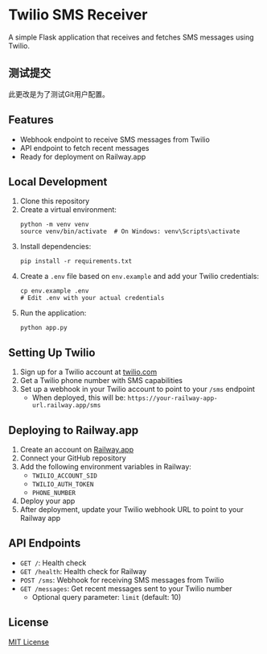 # Twilio SMS Receiver

A simple Flask application that receives and fetches SMS messages using Twilio.

## 测试提交

此更改是为了测试Git用户配置。

## Features

- Webhook endpoint to receive SMS messages from Twilio
- API endpoint to fetch recent messages
- Ready for deployment on Railway.app

## Local Development

1. Clone this repository
2. Create a virtual environment:
   ```
   python -m venv venv
   source venv/bin/activate  # On Windows: venv\Scripts\activate
   ```
3. Install dependencies:
   ```
   pip install -r requirements.txt
   ```
4. Create a `.env` file based on `env.example` and add your Twilio credentials:
   ```
   cp env.example .env
   # Edit .env with your actual credentials
   ```
5. Run the application:
   ```
   python app.py
   ```

## Setting Up Twilio

1. Sign up for a Twilio account at [twilio.com](https://www.twilio.com/)
2. Get a Twilio phone number with SMS capabilities
3. Set up a webhook in your Twilio account to point to your `/sms` endpoint
   - When deployed, this will be: `https://your-railway-app-url.railway.app/sms`

## Deploying to Railway.app

1. Create an account on [Railway.app](https://railway.app/)
2. Connect your GitHub repository
3. Add the following environment variables in Railway:
   - `TWILIO_ACCOUNT_SID`
   - `TWILIO_AUTH_TOKEN`
   - `PHONE_NUMBER`
4. Deploy your app
5. After deployment, update your Twilio webhook URL to point to your Railway app

## API Endpoints

- `GET /`: Health check
- `GET /health`: Health check for Railway
- `POST /sms`: Webhook for receiving SMS messages from Twilio
- `GET /messages`: Get recent messages sent to your Twilio number
  - Optional query parameter: `limit` (default: 10)

## License

[MIT License](LICENSE)
